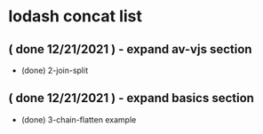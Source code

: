 # lodash concat list

## ( done 12/21/2021 ) - expand av-vjs section
* (done) 2-join-split

## ( done 12/21/2021 ) - expand basics section
* (done) 3-chain-flatten example